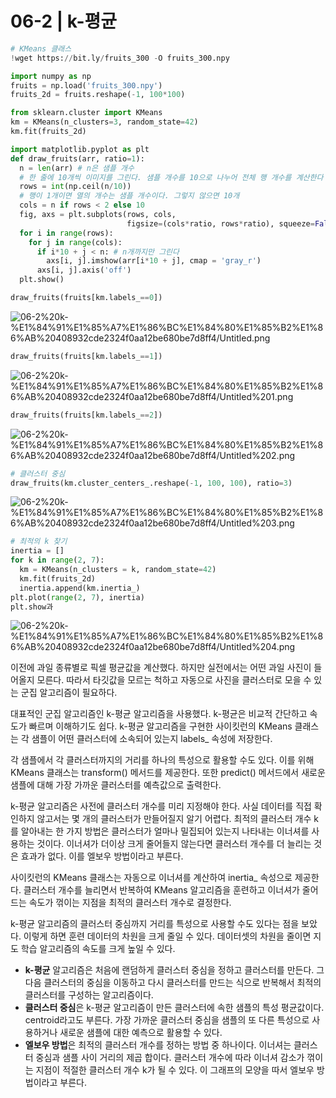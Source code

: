 # 06-2 | k-평균

```python
# KMeans 클래스
!wget https://bit.ly/fruits_300 -O fruits_300.npy

import numpy as np
fruits = np.load('fruits_300.npy')
fruits_2d = fruits.reshape(-1, 100*100)

from sklearn.cluster import KMeans
km = KMeans(n_clusters=3, random_state=42)
km.fit(fruits_2d)

import matplotlib.pyplot as plt
def draw_fruits(arr, ratio=1):
  n = len(arr) # n은 샘플 개수
  # 한 줄에 10개씩 이미지를 그린다. 샘플 개수를 10으로 나누어 전체 행 개수를 계산한다
  rows = int(np.ceil(n/10))
  # 행이 1개이면 열의 개수는 샘플 개수이다. 그렇지 않으면 10개
  cols = n if rows < 2 else 10
  fig, axs = plt.subplots(rows, cols,
                          figsize=(cols*ratio, rows*ratio), squeeze=False)
  for i in range(rows):
    for j in range(cols):
      if i*10 + j < n: # n개까지만 그린다
        axs[i, j].imshow(arr[i*10 + j], cmap = 'gray_r')
      axs[i, j].axis('off')
  plt.show()

draw_fruits(fruits[km.labels_==0])
```

![06-2%20k-%E1%84%91%E1%85%A7%E1%86%BC%E1%84%80%E1%85%B2%E1%86%AB%20408932cde2324f0aa12be680be7d8ff4/Untitled.png](06-2%20k-%E1%84%91%E1%85%A7%E1%86%BC%E1%84%80%E1%85%B2%E1%86%AB%20408932cde2324f0aa12be680be7d8ff4/Untitled.png)

```python
draw_fruits(fruits[km.labels_==1])
```

![06-2%20k-%E1%84%91%E1%85%A7%E1%86%BC%E1%84%80%E1%85%B2%E1%86%AB%20408932cde2324f0aa12be680be7d8ff4/Untitled%201.png](06-2%20k-%E1%84%91%E1%85%A7%E1%86%BC%E1%84%80%E1%85%B2%E1%86%AB%20408932cde2324f0aa12be680be7d8ff4/Untitled%201.png)

```python
draw_fruits(fruits[km.labels_==2])
```

![06-2%20k-%E1%84%91%E1%85%A7%E1%86%BC%E1%84%80%E1%85%B2%E1%86%AB%20408932cde2324f0aa12be680be7d8ff4/Untitled%202.png](06-2%20k-%E1%84%91%E1%85%A7%E1%86%BC%E1%84%80%E1%85%B2%E1%86%AB%20408932cde2324f0aa12be680be7d8ff4/Untitled%202.png)

```python
# 클러스터 중심
draw_fruits(km.cluster_centers_.reshape(-1, 100, 100), ratio=3)
```

![06-2%20k-%E1%84%91%E1%85%A7%E1%86%BC%E1%84%80%E1%85%B2%E1%86%AB%20408932cde2324f0aa12be680be7d8ff4/Untitled%203.png](06-2%20k-%E1%84%91%E1%85%A7%E1%86%BC%E1%84%80%E1%85%B2%E1%86%AB%20408932cde2324f0aa12be680be7d8ff4/Untitled%203.png)

```python
# 최적의 k 찾기
inertia = []
for k in range(2, 7):
  km = KMeans(n_clusters = k, random_state=42)
  km.fit(fruits_2d)
  inertia.append(km.inertia_)
plt.plot(range(2, 7), inertia)
plt.show과
```

![06-2%20k-%E1%84%91%E1%85%A7%E1%86%BC%E1%84%80%E1%85%B2%E1%86%AB%20408932cde2324f0aa12be680be7d8ff4/Untitled%204.png](06-2%20k-%E1%84%91%E1%85%A7%E1%86%BC%E1%84%80%E1%85%B2%E1%86%AB%20408932cde2324f0aa12be680be7d8ff4/Untitled%204.png)

이전에 과일 종류별로 픽셀 평균값을 계산했다. 하지만 실전에서는 어떤 과일 사진이 들어올지 모른다. 따라서 타깃값을 모르는 척하고 자동으로 사진을 클러스터로 모을 수 있는 군집 알고리즘이 필요하다.

대표적인 군집 알고리즘인 k-평균 알고리즘을 사용했다. k-평균은 비교적 간단하고 속도가 빠르며 이해하기도 쉽다. k-평균 알고리즘을 구현한 사이킷런의 KMeans 클래스는 각 샘플이 어떤 클러스터에 소속되어 있는지 labels_ 속성에 저장한다.

각 샘플에서 각 클러스터까지의 거리를 하나의 특성으로 활용할 수도 있다. 이를 위해 KMeans 클래스는 transform() 메서드를 제공한다. 또한 predict() 메서드에서 새로운 샘플에 대해 가장 가까운 클러스터를 예측값으로 출력한다.

k-평균 알고리즘은 사전에 클러스터 개수를 미리 지정해야 한다. 사실 데이터를 직접 확인하지 않고서는 몇 개의 클러스터가 만들어질지 알기 어렵다. 최적의 클러스터 개수 k를 알아내는 한 가지 방법은 클러스터가 얼마나 밀집되어 있는지 나타내는 이너셔를 사용하는 것이다. 이너셔가 더이상 크게 줄어들지 않는다면 클러스터 개수를 더 늘리는 것은 효과가 없다. 이를 엘보우 방법이라고 부른다.

사이킷런의 KMeans 클래스는 자동으로 이너셔를 계산하여 inertia_ 속성으로 제공한다. 클러스터 개수를 늘리면서 반복하여 KMeans 알고리즘을 훈련하고 이너셔가 줄어드는 속도가 꺾이는 지점을 최적의 클러스터 개수로 결정한다.

k-평균 알고리즘의 클러스터 중심까지 거리를 특성으로 사용할 수도 있다는 점을 보았다. 이렇게 하면 훈련 데이터의 차원을 크게 줄일 수 있다. 데이터셋의 차원을 줄이면 지도 학습 알고리즘의 속도를 크게 높일 수 있다.

- **k-평균** 알고리즘은 처음에 랜덤하게 클러스터 중심을 정하고 클러스터를 만든다. 그다음 클러스터의 중심을 이동하고 다시 클러스터를 만드는 식으로 반복해서 최적의 클러스터를 구성하는 알고리즘이다.
- **클러스터 중심**은 k-평균 알고리즘이 만든 클러스터에 속한 샘플의 특성 평균값이다. centroid라고도 부른다. 가장 가까운 클러스터 중심을 샘플의 또 다른 특성으로 사용하거나 새로운 샘플에 대한 예측으로 활용할 수 있다.
- **엘보우 방법**은 최적의 클러스터 개수를 정하는 방법 중 하나이다. 이너셔는 클러스터 중심과 샘플 사이 거리의 제곱 합이다. 클러스터 개수에 따라 이너셔 감소가 꺾이는 지점이 적절한 클러스터 개수 k가 될 수 있다. 이 그래프의 모양을 따서 엘보우 방법이라고 부른다.